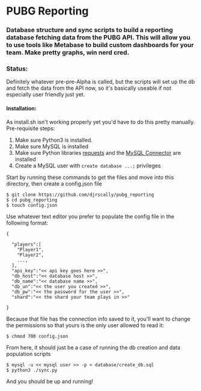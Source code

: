 # PUBG Reporting

### Database structure and sync scripts to build a reporting database fetching data from the PUBG API. This will allow you to use tools like Metabase to build custom dashboards for your team. Make pretty graphs, win nerd cred.

### Status:

Definitely whatever pre-pre-Alpha is called, but the scripts will set up the db
and fetch the data from the API now, so it's basically useable if not especially
user friendly just yet.

#### Installation:

As install.sh isn't working properly yet you'd have to do this pretty manually.
Pre-requisite steps:

  1. Make sure Python3 is installed.
  2. Make sure MySQL is installed
  3. Make sure Python libraries [requests](http://docs.python-requests.org/en/master/) and the [MySQL Connector](https://dev.mysql.com/doc/connector-python/en/connector-python-installation.html) are installed
  4. Create a MySQL user with `create database ...;` privileges

Start by running these commands to get the files and move into this directory,
then create a config.json file

```  
$ git clone https://github.com/djrscally/pubg_reporting
$ cd pubg_reporting
$ touch config.json
```

Use whatever text editor you prefer to populate the config file in the following
format:

```
{

  "players":[
    "Player1",
    "Player2",
    ...,
  ],
  "api_key":"<< api key goes here >>",
  "db_host":"<< database host >>",
  "db_name":"<< database name >>",
  "db_un":"<< the user you created >>",
  "db_pw":"<< the password for the user >>",
  "shard":"<< the shard your team plays in >>"

}
```

Because that file has the connection info saved to it, you'll want to change the
permissions so that yours is the only user allowed to read it:

`$ chmod 700 config.json`

From here, it should just be a case of running the db creation and data population
scripts

```
$ mysql -u << mysql user >> -p < database/create_db.sql
$ python3 ./sync.py
```

And you should be up and running!

